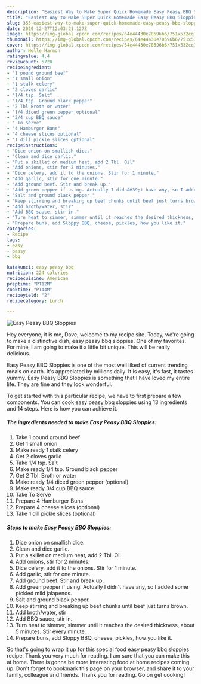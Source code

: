 ```yaml
---
description: "Easiest Way to Make Super Quick Homemade Easy Peasy BBQ Sloppies"
title: "Easiest Way to Make Super Quick Homemade Easy Peasy BBQ Sloppies"
slug: 355-easiest-way-to-make-super-quick-homemade-easy-peasy-bbq-sloppies
date: 2020-12-27T12:03:21.127Z
image: https://img-global.cpcdn.com/recipes/64e44430e70596b6/751x532cq70/easy-peasy-bbq-sloppies-recipe-main-photo.jpg
thumbnail: https://img-global.cpcdn.com/recipes/64e44430e70596b6/751x532cq70/easy-peasy-bbq-sloppies-recipe-main-photo.jpg
cover: https://img-global.cpcdn.com/recipes/64e44430e70596b6/751x532cq70/easy-peasy-bbq-sloppies-recipe-main-photo.jpg
author: Nelle Harmon
ratingvalue: 4.4
reviewcount: 5720
recipeingredient:
- "1 pound ground beef"
- "1 small onion"
- "1 stalk celery"
- "2 cloves garlic"
- "1/4 tsp. Salt"
- "1/4 tsp. Ground black pepper"
- "2 Tbl Broth or water"
- "1/4 diced green pepper optional"
- "3/4 cup BBQ sauce"
- " To Serve"
- "4 Hamburger Buns"
- "4 cheese slices optional"
- "1 dill pickle slices optional"
recipeinstructions:
- "Dice onion on smallish dice."
- "Clean and dice garlic."
- "Put a skillet on medium heat, add 2 Tbl. Oil"
- "Add onions, stir for 2 minutes."
- "Dice celery, add it to the onions. Stir for 1 minute."
- "Add garlic, stir for one minute."
- "Add ground beef. Stir and break up."
- "Add green pepper if using. Actually I didn&#39;t have any, so I added some pickled mild jalapenos."
- "Salt and ground black pepper."
- "Keep stirring and breaking up beef chunks until beef just turns brown."
- "Add broth/water, stir"
- "Add BBQ sauce, stir in."
- "Turn heat to simmer, simmer until it reaches the desired thickness, about 5 minutes. Stir every minute."
- "Prepare buns, add Sloppy BBQ, cheese, pickles, how you like it."
categories:
- Recipe
tags:
- easy
- peasy
- bbq

katakunci: easy peasy bbq 
nutrition: 224 calories
recipecuisine: American
preptime: "PT12M"
cooktime: "PT44M"
recipeyield: "2"
recipecategory: Lunch

---
```



![Easy Peasy BBQ Sloppies](https://img-global.cpcdn.com/recipes/64e44430e70596b6/751x532cq70/easy-peasy-bbq-sloppies-recipe-main-photo.jpg)

Hey everyone, it is me, Dave, welcome to my recipe site. Today, we're going to make a distinctive dish, easy peasy bbq sloppies. One of my favorites. For mine, I am going to make it a little bit unique. This will be really delicious.



Easy Peasy BBQ Sloppies is one of the most well liked of current trending meals on earth. It's appreciated by millions daily. It is easy, it's fast, it tastes yummy. Easy Peasy BBQ Sloppies is something that I have loved my entire life. They are fine and they look wonderful.


To get started with this particular recipe, we have to first prepare a few components. You can cook easy peasy bbq sloppies using 13 ingredients and 14 steps. Here is how you can achieve it.

<!--inarticleads1-->

##### The ingredients needed to make Easy Peasy BBQ Sloppies:

1. Take 1 pound ground beef
1. Get 1 small onion
1. Make ready 1 stalk celery
1. Get 2 cloves garlic
1. Take 1/4 tsp. Salt
1. Make ready 1/4 tsp. Ground black pepper
1. Get 2 Tbl. Broth or water
1. Make ready 1/4 diced green pepper (optional)
1. Make ready 3/4 cup BBQ sauce
1. Take  To Serve
1. Prepare 4 Hamburger Buns
1. Prepare 4 cheese slices (optional)
1. Take 1 dill pickle slices (optional)




<!--inarticleads2-->

##### Steps to make Easy Peasy BBQ Sloppies:

1. Dice onion on smallish dice.
1. Clean and dice garlic.
1. Put a skillet on medium heat, add 2 Tbl. Oil
1. Add onions, stir for 2 minutes.
1. Dice celery, add it to the onions. Stir for 1 minute.
1. Add garlic, stir for one minute.
1. Add ground beef. Stir and break up.
1. Add green pepper if using. Actually I didn&#39;t have any, so I added some pickled mild jalapenos.
1. Salt and ground black pepper.
1. Keep stirring and breaking up beef chunks until beef just turns brown.
1. Add broth/water, stir
1. Add BBQ sauce, stir in.
1. Turn heat to simmer, simmer until it reaches the desired thickness, about 5 minutes. Stir every minute.
1. Prepare buns, add Sloppy BBQ, cheese, pickles, how you like it.




So that's going to wrap it up for this special food easy peasy bbq sloppies recipe. Thank you very much for reading. I am sure that you can make this at home. There is gonna be more interesting food at home recipes coming up. Don't forget to bookmark this page on your browser, and share it to your family, colleague and friends. Thank you for reading. Go on get cooking!

